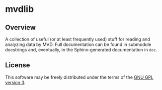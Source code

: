 mvdlib
======

Overview
--------

A collection of useful (or at least frequently used) stuff for reading
and analyzing data by MVD. Full documentation can be found in
submodule docstrings and, eventually, in the Sphinx-generated
documentation in `doc`.

License
-------

This software may be freely distributed under the terms of the
[GNU GPL version 3][GPL3].

[GPL3]: https://www.gnu.org/licenses/gpl.html


